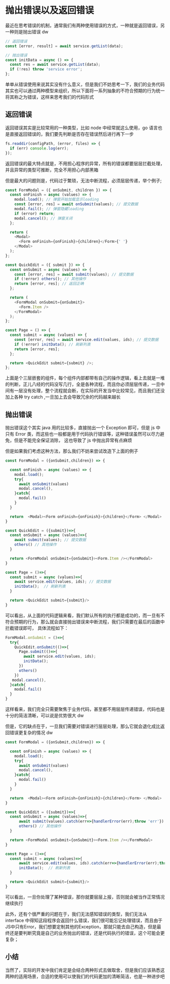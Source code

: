 # 抛出错误以及返回错误

最近在思考错误的机制，通常我们有两种使用错误的方式，一种就是返回错误，另一种则是抛出错误 dw

```js
// 返回错误
const [error, result] = await service.getList(data);

// 抛出错误
const initData = async () => {
  const res = await service.getList(data);
  if (!res) throw 'service error';
};
```

单单从错误使用来说其实没有什么意义，但是我们不妨思考一下，我们的业务代码其实也可以通过两种模型来组织，所以下面将一系列抽象的不符合预期的行为统一将其称之为错误，这样来思考我们的代码形式

## 返回错误

返回错误其实是比较常用的一种类型，比如 node 中经常就这么使用，go 语言也是直接返回错误的，我们要先判断是否存在错误然后进行再下一步

```js
fs.readdir(configPath, (error, files) => {
  if (err) console.log(err);
});
```

返回错误的最大特点就是，不用担心程序的异常，所有的错误都要层层拦截处理，并且异常的类型可推断，完全不用担心内部黑箱

但是最大的问题则是，代码过于繁琐，无法中断流程，必须层层传递，举个例子;

```js
const FormModal = ({ onSubmit, children }) => {
  const onFinish = async (values) => {
    modal.load(); // 弹窗开始加载显示loading
    const [error, res] = await onSubmit(values); // 提交数据
    modal.fail(); // 弹窗隐藏loading
    if (error) return;
    modal.cancel(); // 弹窗关闭
  };

  return (
    <Modal>
      <Form onFinish={onFinish}>{children}</Form>{' '}
    </Modal>
  );
};

const QuickEdit = ({ submit }) => {
  const onSubmit = async (values) => {
    const [error, res] = await submit(values); // 提交数据
    if (!error) others(); // 其他操作
    return [error, res]; // 返回正确
  };

  return (
    <FormModal onSubmit={onSubmit}>
      <Form.Item />
    </FormModal>
  );
};

const Page = () => {
  const submit = async (values) => {
    const [error, res] = await service.edit(values, ids); // 提交数据
    if (!error) initData(); // 刷新列表
    return [error, res];
  };

  return <QuickEdit submit={submit} />;
};
```

上面是个三层嵌套的组件，每个组件内部都带有自己的操作逻辑，看上去就是一堆的判断，正儿八经的代码没写几行，全是各种流程，而且你必须层层传递，一旦中间有一层没有处理，整个流程就会断，在实际的开发当中比较常见，而且我们还没加上各种 try catch ,一旦加上去会导致冗余的代码越来越长

## 抛出错误

抛出错误这个其实 java 用的比较多，直接抛出一个 Exception 即可，但是 js 中只有 Error 类，而这些也一般都是用于代码执行错误等，这种错误虽然可以尽力避免，但是不能完全保证消除， 这也导致了 js 中抛出异常有点麻烦

但是如果我们考虑这种方法，那么我们不妨来尝试改造下上面的例子

```js
const FormModal = ({onSubmit,children}) => {

  const onFinish = async (values) => {
    modal.load();
    try{
      await onSubmit(values)
      modal.cancel(),
    }catch{
      modal.fail()
    }
  }

  return  <Modal><Form onFinish={onFinish}>{children}</Form> </Modal>
}

const QuickEdit = ({submit})=>{
  const onSubmit = async (values)=>{
    await submit(values); // 提交数据
    others() // 其他操作
  }

  return <FormModal onSubmit={onSubmit}><Form.Item /></FormModal>
}

const Page = ()=>{
  const submit = async (values)=>{
    await service.edit(values, ids); // 提交数据
    initData();  // 刷新列表
  }

  return <QuickEdit submit={submit}/>
}
```

可以看出，从上面的代码逻辑来看，我们默认所有的执行都是成功的，而一旦有不符合预期的行为，那么就会直接抛出错误来中断流程，我们只需要在最后的函数中拦截错误即可， 具体流程如下：

```js
FormModal.onSubmit = ()=>{
  try{
    QuickEdit.onSubmit(()=>{
      Page.submit(()=>{
        await service.edit(values, ids);
        initData();
      })
      others()
    })
   modal.cancel(),
  }catch{
    modal.fail()
  }
}
```

这样看来，我们完全只需要聚焦于业务代码，甚至都不用层层传递错误，代码也是十分的简洁清晰，可以说是优势很大 dw

但是，它的缺点在于，一旦我们需要对错误进行层层处理，那么它就会退化成比返回错误更复杂的情况 dw

```js
const FormModal = ({onSubmit,children}) => {

  const onFinish = async (values) => {
    modal.load();
    try{
      await onSubmit(values)
      modal.cancel(),
    }catch{
      modal.fail()
    }
  }

  return  <Modal><Form onFinish={onFinish}>{children}</Form> </Modal>
}

const QuickEdit = ({submit})=>{
  const onSubmit = async (values)=>{
      await submit(values).catch(err=>{handlerError(err);throw 'err'})
      others() // 其他操作
  }

  return <FormModal onSubmit={onSubmit}><Form.Item /></FormModal>
}

const Page = ()=>{
  const submit = async (values)=>{
      await service.edit(values, ids).catch(err=>{handlerError(err);throw 'err'})
      initData();  // 刷新列表
  }

  return <QuickEdit submit={submit}/>
}
```

可以看出，一旦你处理了某种错误，那你就要层层上报，否则就会被当作正常情况继续执行

此外，还有个很严重的问题在于，我们无法感知错误的类型，我们无法从 interface 中得知这段程序会返回什么错误，我们很可能忘记处理错误，而且由于JS中只有Error，我们想要定制其他的Exception，那就只能去自己构造，但是最终还是要判断究竟是自己的业务抛出的错误，还是代码执行的错误，这个可能会更复杂；


## 小结

当然了，实际的开发中我们肯定是会结合两种形式去做取舍，但是我们应该熟悉这两种的适用场景，合适的使用可以使我们的代码更加的清晰简洁，也是一种进步吧